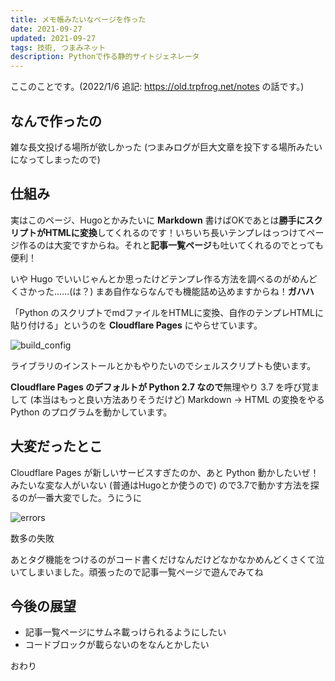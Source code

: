 ```yaml
---
title: メモ帳みたいなページを作った
date: 2021-09-27
updated: 2021-09-27
tags: 技術, つまみネット
description: Pythonで作る静的サイトジェネレータ
---
```


ここのことです。(2022/1/6 追記: https://old.trpfrog.net/notes の話です。)



## なんで作ったの

雑な長文投げる場所が欲しかった (つまみログが巨大文章を投下する場所みたいになってしまったので)



## 仕組み

実はこのページ、Hugoとかみたいに **Markdown** 書けばOKであとは**勝手にスクリプトがHTMLに変換**してくれるのです！いちいち長いテンプレはっつけてページ作るのは大変ですからね。それと**記事一覧ページ**も吐いてくれるのでとっても便利！

いや Hugo でいいじゃんとか思ったけどテンプレ作る方法を調べるのがめんどくさかった……(は？) まあ自作ならなんでも機能詰め込めますからね！**ガハハ**

「Python のスクリプトでmdファイルをHTMLに変換、自作のテンプレHTMLに貼り付ける」というのを **Cloudflare Pages** にやらせています。

![build_config](/blog/about-notes/build_config?w=812&h=592)

ライブラリのインストールとかもやりたいのでシェルスクリプトも使います。

**Cloudflare Pages のデフォルトが Python 2.7 なので**無理やり 3.7 を呼び覚まして (本当はもっと良い方法ありそうだけど) Markdown -> HTML の変換をやる Python のプログラムを動かしています。



## 大変だったとこ

Cloudflare Pages が新しいサービスすぎたのか、あと Python 動かしたいぜ！みたいな変な人がいない (普通はHugoとか使うので) ので3.7で動かす方法を探るのが一番大変でした。うにうに

![errors](/blog/about-notes/errors?w=577&h=438)

数多の失敗

あとタグ機能をつけるのがコード書くだけなんだけどなかなかめんどくさくて泣いてしまいました。頑張ったので記事一覧ページで遊んでみてね



## 今後の展望

-   記事一覧ページにサムネ載っけられるようにしたい
-   コードブロックが載らないのをなんとかしたい



おわり

